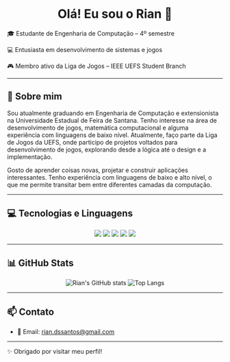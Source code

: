 <h1 align="center">Olá! Eu sou o Rian 👋</h1>

  🎓 Estudante de Engenharia de Computação – 4º semestre
  
  💻 Entusiasta em desenvolvimento de sistemas e jogos
  
  🎮 Membro ativo da Liga de Jogos – IEEE UEFS Student Branch

---

## 🧠 Sobre mim

Sou atualmente graduando em Engenharia de Computação e extensionista na Universidade Estadual de Feira de Santana. Tenho interesse na área de desenvolvimento de jogos, matemática computacional e alguma experiência com linguagens de baixo nível. Atualmente, faço parte da Liga de Jogos da UEFS, onde participo de projetos voltados para desenvolvimento de jogos, explorando desde a lógica até o design e a implementação.

Gosto de aprender coisas novas, projetar e construir aplicações interessantes. Tenho experiência com linguagens de baixo e alto nível, o que me permite transitar bem entre diferentes camadas da computação.

---

## 💻 Tecnologias e Linguagens

<div align="center">
  <img src="https://img.shields.io/badge/C-A8B9CC?style=for-the-badge&logo=c&logoColor=white" />
  <img src="https://img.shields.io/badge/Python-3776AB?style=for-the-badge&logo=python&logoColor=white" />
  <img src="https://img.shields.io/badge/Java-007396?style=for-the-badge&logo=java&logoColor=white" />
  <img src="https://img.shields.io/badge/Verilog-ffcc00?style=for-the-badge&logo=verilog&logoColor=black" />
  <img src="https://img.shields.io/badge/Assembly-555555?style=for-the-badge" />
</div>

---

## 📊 GitHub Stats

<div align="center">

![Rian's GitHub stats](https://github-readme-stats.vercel.app/api?username=riancmd&show_icons=true&theme=tokyonight)
![Top Langs](https://github-readme-stats.vercel.app/api/top-langs/?username=riancmd&layout=compact&theme=tokyonight)

</div>

---

## 📫 Contato

- 📧 Email: [rian.dssantos@gmail.com](mailto:rian.dssantos@gmail.com) 

---

✨ Obrigado por visitar meu perfil!

